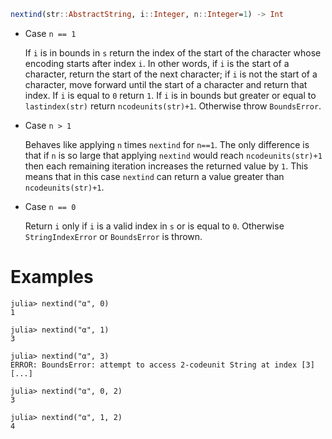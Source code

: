 ```julia
nextind(str::AbstractString, i::Integer, n::Integer=1) -> Int
```

  * Case `n == 1`

    If `i` is in bounds in `s` return the index of the start of the character whose encoding starts after index `i`. In other words, if `i` is the start of a character, return the start of the next character; if `i` is not the start of a character, move forward until the start of a character and return that index. If `i` is equal to `0` return `1`. If `i` is in bounds but greater or equal to `lastindex(str)` return `ncodeunits(str)+1`. Otherwise throw `BoundsError`.
  * Case `n > 1`

    Behaves like applying `n` times `nextind` for `n==1`. The only difference is that if `n` is so large that applying `nextind` would reach `ncodeunits(str)+1` then each remaining iteration increases the returned value by `1`. This means that in this case `nextind` can return a value greater than `ncodeunits(str)+1`.
  * Case `n == 0`

    Return `i` only if `i` is a valid index in `s` or is equal to `0`. Otherwise `StringIndexError` or `BoundsError` is thrown.

# Examples

```jldoctest
julia> nextind("α", 0)
1

julia> nextind("α", 1)
3

julia> nextind("α", 3)
ERROR: BoundsError: attempt to access 2-codeunit String at index [3]
[...]

julia> nextind("α", 0, 2)
3

julia> nextind("α", 1, 2)
4
```
